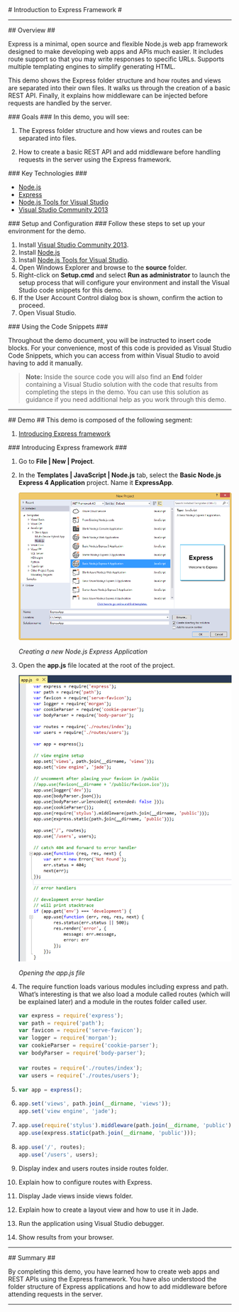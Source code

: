 ﻿<a name="title" />
# Introduction to Express Framework #

---
<a name="Overview" />
## Overview ##

Express is a minimal, open source and flexible Node.js web app framework designed to make developing web apps and APIs much easier. It includes route support so that you may write responses to specific URLs. Supports multiple templating engines to simplify generating HTML.

This demo shows the Express folder structure and how routes and views are separated into their own files. It walks us through the creation of a basic REST API. Finally, it explains how middleware can be injected before requests are handled by the server.

<a id="goals" />
### Goals ###
In this demo, you will see:

1. The Express folder structure and how views and routes can be separated into files.

1. How to create a basic REST API and add middleware before handling requests in the server using the Express framework.

<a name="technologies" />
### Key Technologies ###

- [Node.js][1]
- [Express][2]
- [Node.js Tools for Visual Studio][3]
- [Visual Studio Community 2013][4]

[1]: https://nodejs.org/
[2]: http://expressjs.com/
[3]: https://www.visualstudio.com/en-us/features/node-js-vs.aspx
[4]: https://www.visualstudio.com/en-us/features/node-js-vs.aspx

<a name="Setup" />
### Setup and Configuration ###
Follow these steps to set up your environment for the demo.

1. Install [Visual Studio Community 2013](https://go.microsoft.com/fwlink/?LinkId=517284).
1. Install [Node.js](https://nodejs.org/download/)
1. Install [Node.js Tools for Visual Studio](http://aka.ms/getntvs).
1. Open Windows Explorer and browse to the **source** folder.
1. Right-click on **Setup.cmd** and select **Run as administrator** to launch the setup process that will configure your environment and install the Visual Studio code snippets for this demo.
1. If the User Account Control dialog box is shown, confirm the action to proceed.
1. Open Visual Studio.

<a name="CodeSnippets" />
### Using the Code Snippets ###

Throughout the demo document, you will be instructed to insert code blocks. For your convenience, most of this code is provided as Visual Studio Code Snippets, which you can access from within Visual Studio to avoid having to add it manually.

> **Note:** Inside the source code you will also find an **End** folder containing a Visual Studio solution with the code that results from completing the steps in the demo. You can use this solution as guidance if you need additional help as you work through this demo.

---

<a name="Demo" />
## Demo ##
This demo is composed of the following segment:

1. [Introducing Express framework](#segment1)

<a name="segment1" />
### Introducing Express framework ###

1. Go to **File | New | Project**.

1. In the **Templates | JavaScript | Node.js** tab, select the **Basic Node.js Express 4 Application** project. Name it **ExpressApp**.

	![Creating a new Node.js Express Application](images/create-new-node-express-application.png?raw=true "Creating a new Node.js Express Application")

	_Creating a new Node.js Express Application_

1. Open the **app.js** file located at the root of the project.

	![Opening the app.js file](images/app-js.png?raw=true "Opening the app.js file")

	_Opening the app.js file_

1. The require function loads various modules including express and path. What’s interesting is that we also load a module called routes (which will be explained later) and a module in the routes folder called user.

	<!-- mark:8-9 -->	
	````JavaScript
	var express = require('express');
	var path = require('path');
	var favicon = require('serve-favicon');
	var logger = require('morgan');
	var cookieParser = require('cookie-parser');
	var bodyParser = require('body-parser');

	var routes = require('./routes/index');
	var users = require('./routes/users');
	````
1. 
	````JavaScript
	var app = express();
	````

1. 
	````JavaScript
	app.set('views', path.join(__dirname, 'views'));
	app.set('view engine', 'jade');
	````

1. 
	````JavaScript
	app.use(require('stylus').middleware(path.join(__dirname, 'public')));
	app.use(express.static(path.join(__dirname, 'public')));
	````

1. 
	````JavaScript
	app.use('/', routes);
	app.use('/users', users);
	````
1. Display index and users routes inside routes folder.

1. Explain how to configure routes with Express.

1. Display Jade views inside views folder.

1. Explain how to create a layout view and how to use it in Jade.

1. Run the application using Visual Studio debugger.

1. Show  results from your browser.

---

<a name="summary" />
## Summary ##

By completing this demo, you have learned how to create web apps and REST APIs using the Express framework. You have also understood the folder structure of Express applications and how to add middleware before attending requests in the server.

---
